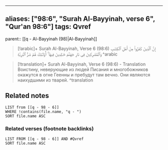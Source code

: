 
---
aliases: ["98:6", "Surah Al-Bayyinah, verse 6", "Qur'an 98:6"]
tags: Qvref
---

parent:: [[q - Al-Bayyinah (98)|Al-Bayyinah]]

> [!arabic]+ Surah Al-Bayyinah, Verse 6 (98:6)
> <span class="quran-arabic">إِنَّ ٱلَّذِينَ كَفَرُوا۟ مِنْ أَهْلِ ٱلْكِتَـٰبِ وَٱلْمُشْرِكِينَ فِى نَارِ جَهَنَّمَ خَـٰلِدِينَ فِيهَآ ۚ أُو۟لَـٰٓئِكَ هُمْ شَرُّ ٱلْبَرِيَّةِ</span>
^arabic

> [!translation]+ Surah Al-Bayyinah, Verse 6 (98:6) - Translation
> Воистину, неверующие из людей Писания и многобожников окажутся в огне Геенны и пребудут там вечно. Они являются наихудшими из тварей.
^translation



## Related notes
```dataview
LIST from [[q - 98 - 6]]
WHERE !contains(file.name, "q - ")
SORT file.name ASC
```

### Related verses (footnote backlinks)
```dataview
LIST FROM [[q - 98 - 6]] AND #Qvref
SORT file.name ASC
```

